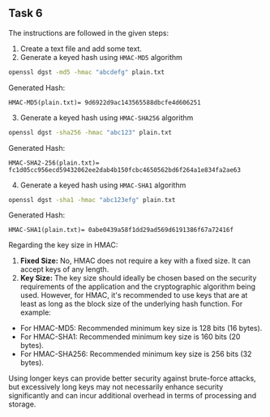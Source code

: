 ## Task 6

The instructions are followed in the given steps:

1. Create a text file and add some text.
2. Generate a keyed hash using `HMAC-MD5` algorithm

```bash
openssl dgst -md5 -hmac "abcdefg" plain.txt
```

Generated Hash:

```
HMAC-MD5(plain.txt)= 9d6922d9ac143565588dbcfe4d606251
```

3. Generate a keyed hash using `HMAC-SHA256` algorithm

```bash
openssl dgst -sha256 -hmac "abc123" plain.txt
```

Generated Hash:

```
HMAC-SHA2-256(plain.txt)= fc1d05cc956ecd59432062ee2dab4b150fcbc4650562bd6f264a1e834fa2ae63
```

4. Generate a keyed hash using `HMAC-SHA1` algorithm

```bash
openssl dgst -sha1 -hmac "abc123efg" plain.txt
```

Generated Hash:

```
HMAC-SHA1(plain.txt)= 0abe0439a58f1dd29ad569d6191386f67a72416f
```

Regarding the key size in HMAC:

1. **Fixed Size:** No, HMAC does not require a key with a fixed size. It can accept keys of any length.
2. **Key Size:** The key size should ideally be chosen based on the security requirements of the application and the cryptographic algorithm being used. However, for HMAC, it's recommended to use keys that are at least as long as the block size of the underlying hash function. For example:

- For HMAC-MD5: Recommended minimum key size is 128 bits (16 bytes).
- For HMAC-SHA1: Recommended minimum key size is 160 bits (20 bytes).
- For HMAC-SHA256: Recommended minimum key size is 256 bits (32 bytes).

Using longer keys can provide better security against brute-force attacks, but excessively long keys may not necessarily enhance security significantly and can incur additional overhead in terms of processing and storage.
